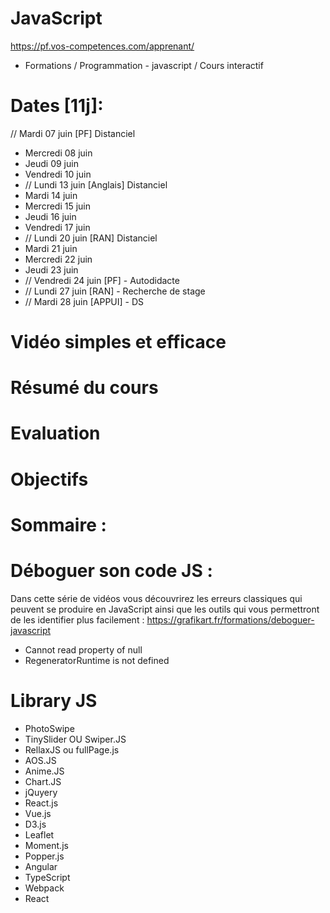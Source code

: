 # JavaScript
https://pf.vos-competences.com/apprenant/
- Formations / Programmation - javascript / Cours interactif

# Dates [11j]:
// Mardi 07 juin [PF] Distanciel
- Mercredi 08 juin
- Jeudi 09 juin
- Vendredi 10 juin
- // Lundi 13 juin [Anglais] Distanciel
- Mardi 14 juin
- Mercredi 15 juin
- Jeudi 16 juin
- Vendredi 17 juin
- // Lundi 20 juin [RAN] Distanciel
- Mardi 21 juin
- Mercredi 22 juin
- Jeudi 23 juin
- // Vendredi 24 juin [PF] - Autodidacte
- // Lundi 27 juin [RAN] - Recherche de stage 
- // Mardi 28 juin [APPUI] - DS

# Vidéo simples et efficace

# Résumé du cours

# Evaluation 

# Objectifs

# Sommaire :



# Déboguer son code JS :
Dans cette série de vidéos vous découvrirez les erreurs classiques qui peuvent se produire en JavaScript ainsi que les outils qui vous permettront de les identifier plus facilement : https://grafikart.fr/formations/deboguer-javascript
-  Cannot read property of null 
-  RegeneratorRuntime is not defined 

# Library JS
- PhotoSwipe
- TinySlider OU Swiper.JS
- RellaxJS ou fullPage.js
- AOS.JS
- Anime.JS
- Chart.JS
- jQuyery
- React.js
- Vue.js
- D3.js
- Leaflet
- Moment.js
- Popper.js
- Angular
- TypeScript
- Webpack
- React
